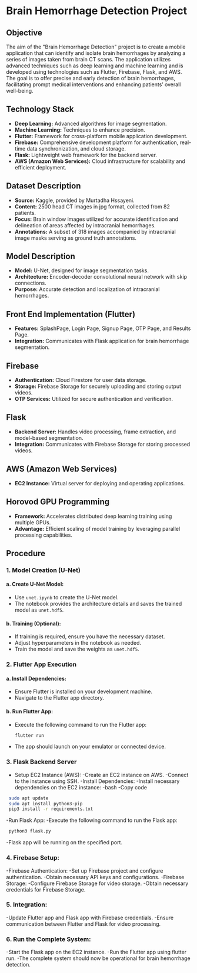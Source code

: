 # Brain Hemorrhage Detection Project

## Objective
The aim of the "Brain Hemorrhage Detection" project is to create a mobile application that can identify and isolate brain hemorrhages by analyzing a series of images taken from brain CT scans. The application utilizes advanced techniques such as deep learning and machine learning and is developed using technologies such as Flutter, Firebase, Flask, and AWS. The goal is to offer precise and early detection of brain hemorrhages, facilitating prompt medical interventions and enhancing patients’ overall well-being.

## Technology Stack
- **Deep Learning:** Advanced algorithms for image segmentation.
- **Machine Learning:** Techniques to enhance precision.
- **Flutter:** Framework for cross-platform mobile application development.
- **Firebase:** Comprehensive development platform for authentication, real-time data synchronization, and cloud storage.
- **Flask:** Lightweight web framework for the backend server.
- **AWS (Amazon Web Services):** Cloud infrastructure for scalability and efficient deployment.

## Dataset Description
- **Source:** Kaggle, provided by Murtadha Hssayeni.
- **Content:** 2500 head CT images in jpg format, collected from 82 patients.
- **Focus:** Brain window images utilized for accurate identification and delineation of areas affected by intracranial hemorrhages.
- **Annotations:** A subset of 318 images accompanied by intracranial image masks serving as ground truth annotations.

## Model Description
- **Model:** U-Net, designed for image segmentation tasks.
- **Architecture:** Encoder-decoder convolutional neural network with skip connections.
- **Purpose:** Accurate detection and localization of intracranial hemorrhages.

## Front End Implementation (Flutter)
- **Features:** SplashPage, Login Page, Signup Page, OTP Page, and Results Page.
- **Integration:** Communicates with Flask application for brain hemorrhage segmentation.

## Firebase
- **Authentication:** Cloud Firestore for user data storage.
- **Storage:** Firebase Storage for securely uploading and storing output videos.
- **OTP Services:** Utilized for secure authentication and verification.

## Flask
- **Backend Server:** Handles video processing, frame extraction, and model-based segmentation.
- **Integration:** Communicates with Firebase Storage for storing processed videos.

## AWS (Amazon Web Services)
- **EC2 Instance:** Virtual server for deploying and operating applications.

## Horovod GPU Programming
- **Framework:** Accelerates distributed deep learning training using multiple GPUs.
- **Advantage:** Efficient scaling of model training by leveraging parallel processing capabilities.

## Procedure

### 1. Model Creation (U-Net)

#### a. Create U-Net Model:
- Use `unet.ipynb` to create the U-Net model.
- The notebook provides the architecture details and saves the trained model as `unet.hdf5`.

#### b. Training (Optional):
- If training is required, ensure you have the necessary dataset.
- Adjust hyperparameters in the notebook as needed.
- Train the model and save the weights as `unet.hdf5`.

### 2. Flutter App Execution

#### a. Install Dependencies:
- Ensure Flutter is installed on your development machine.
- Navigate to the Flutter app directory.

#### b. Run Flutter App:
- Execute the following command to run the Flutter app:
  ```bash
  flutter run
- The app should launch on your emulator or connected device.
### 3. Flask Backend Server
- Setup EC2 Instance (AWS):
-Create an EC2 instance on AWS.
-Connect to the instance using SSH.
-Install Dependencies:
-Install necessary dependencies on the EC2 instance:
-bash
-Copy code
```bash
 sudo apt update
 sudo apt install python3-pip
 pip3 install -r requirements.txt
```
-Run Flask App:
-Execute the following command to run the Flask app:
```bash
 python3 flask.py
```
-Flask app will be running on the specified port.
### 4. Firebase Setup:
-Firebase Authentication:
-Set up Firebase project and configure authentication.
-Obtain necessary API keys and configurations.
-Firebase Storage:
-Configure Firebase Storage for video storage.
-Obtain necessary credentials for Firebase Storage.
### 5. Integration:
-Update Flutter app and Flask app with Firebase credentials.
-Ensure communication between Flutter and Flask for video processing.
### 6. Run the Complete System:
-Start the Flask app on the EC2 instance.
-Run the Flutter app using flutter run.
-The complete system should now be operational for brain hemorrhage detection.
